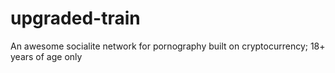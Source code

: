 # upgraded-train
An awesome socialite network for pornography built on cryptocurrency; 18+ years of age only
